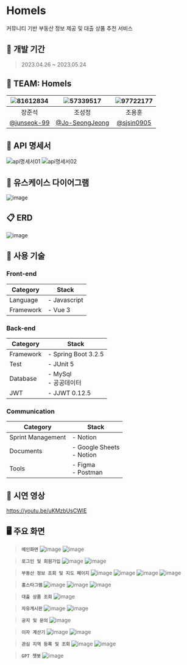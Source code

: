 # HomeIs
커뮤니티 기반 부동산 정보 제공 및 대출 상품 추천 서비스


## 📆 개발 기간
> 2023.04.26 ~ 2023.05.24


## 👫 TEAM: HomeIs
|![81612834](https://github.com/sjsin0905/sjsin0905/assets/97722177/6246d59b-0561-4dce-8328-c09644af5fce)|![57339517](https://github.com/sjsin0905/sjsin0905/assets/97722177/87931d0c-68c2-4183-a7cf-8a3a17103ec2)|![97722177](https://github.com/sjsin0905/sjsin0905/assets/97722177/fe3c0a32-9153-4e1f-9bb8-521b53ad93cb)|
|:---:|:---:|:---:|
|장준석|조성정|조용훈|
|[@junseok-99](https://github.com/junseok-99)|[@Jo-SeongJeong](https://github.com/Jo-SeongJeong)|[@sjsin0905](https://github.com/sjsin0905)|


## 🌳 API 명세서
![api명세서01](https://github.com/sjsin0905/sjsin0905/assets/97722177/9d564254-e516-47e0-a603-8db6ac9f722e)
![api명세서02](https://github.com/sjsin0905/sjsin0905/assets/97722177/b1218ae5-3a86-4ade-83d9-40a7ce01df85)

## 🧍 유스케이스 다이어그램
![image](https://github.com/sjsin0905/sjsin0905/assets/97722177/066a1a9b-03cb-47ff-9e0c-132526d2879a)


## 📋 ERD
![image](https://github.com/sjsin0905/sjsin0905/assets/97722177/cc83ed16-67a4-40e2-abe4-e23a052fdfe6)

## 🔧 사용 기술

### Front-end
| Category          | Stack                                                                           |
| ----------------- | ------------------------------------------------------------------------------- |
| Language          | - Javascript                                                                    |
| Framework         | - Vue 3                                                                         |

### Back-end
| Category          | Stack                                                                           |
| ----------------- | ------------------------------------------------------------------------------- |
| Framework         | - Spring Boot 3.2.5                                                             |
| Test              | - JUnit 5                                                                       |
| Database          | - MySql <br> - 공공데이터                                                        |
| JWT               | - JJWT 0.12.5                                                                   |

### Communication
| Category          | Stack                                                                           |
| ----------------- | ------------------------------------------------------------------------------- |
| Sprint Management | - Notion                                                                        |
| Documents         | - Google Sheets <br>- Notion                                                    |
| Tools             | - Figma <br>- Postman                                                           |


## 🎥 시연 영상
https://youtu.be/uKMzbUsCWIE

## 🖥 주요 화면

> **`메인화면`**
![image](https://github.com/sjsin0905/sjsin0905/assets/97722177/a803c8eb-5d1c-454d-b7b9-c1aa541ba42b)
![image](https://github.com/sjsin0905/sjsin0905/assets/97722177/438dc463-54b0-4260-954b-7509e002ddec)

> **`로그인 및 회원가입`**
![image](https://github.com/sjsin0905/sjsin0905/assets/97722177/0cddd8e1-3d4b-42de-a244-2daec4b14fd4)
![image](https://github.com/sjsin0905/sjsin0905/assets/97722177/6cbd8460-83ba-4a17-abe8-e47a6df5148b)

> **`부동산 정보 조회 및 지도 페이지`**
![image](https://github.com/sjsin0905/sjsin0905/assets/97722177/ce1a6ed9-cedc-4ad7-8bfb-1410d0483b96)
![image](https://github.com/HomeIs-ssafy/.github/assets/97722177/19449419-c9b4-4367-af36-982fbd0d2621)
![image](https://github.com/HomeIs-ssafy/.github/assets/97722177/1af87103-bf40-4208-b78e-190ed448f248)
![image](https://github.com/HomeIs-ssafy/.github/assets/97722177/13234176-8669-4262-96c2-51cb4d196239)

> **`홈스타그램`**
![image](https://github.com/HomeIs-ssafy/.github/assets/97722177/0013a2e7-cead-4870-9c79-50ccaf0889e4)
![image](https://github.com/HomeIs-ssafy/.github/assets/97722177/f94477d7-8f22-4ad6-936a-39e07e8fefa7)
![image](https://github.com/HomeIs-ssafy/.github/assets/97722177/337a381c-ece4-45e4-b25a-ab6204676b9e)

> **`대출 상품 조회`**
![image](https://github.com/HomeIs-ssafy/.github/assets/97722177/ddebedb6-b41b-40f3-9200-edac1f0fbc62)


> **`자유게시판`**
![image](https://github.com/HomeIs-ssafy/.github/assets/97722177/e142a6b5-0e0a-43e4-8bb9-76d03e91c387)
![image](https://github.com/HomeIs-ssafy/.github/assets/97722177/1970c131-d7c6-4855-ae4b-31b49f8d2458)


> **`공지 및 문의`**
![image](https://github.com/HomeIs-ssafy/.github/assets/97722177/2d9e23b5-c511-4571-ac5e-3e0e05d4b8ae)


> **`이자 계산기`**
![image](https://github.com/HomeIs-ssafy/.github/assets/97722177/e034b990-cef2-4147-933f-a2bd3862bbab)
![image](https://github.com/HomeIs-ssafy/.github/assets/97722177/41c86646-5f0f-4fd0-b633-ecb39f64ec3f)

> **`관심 지역 등록 및 조회`**
![image](https://github.com/HomeIs-ssafy/.github/assets/97722177/30e5b1e0-7413-470c-9cc1-5cd2d56a46d3)
![image](https://github.com/HomeIs-ssafy/.github/assets/97722177/7303f64d-d24a-4b0d-b2cb-7bd686bd48cd)

> **`GPT 챗봇`**
![image](https://github.com/HomeIs-ssafy/.github/assets/97722177/05813b25-3133-4311-9820-11ca4521436f)


